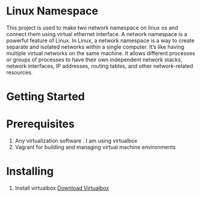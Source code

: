 # Linux Namespace
This project is used to make two network namespace on linux os and connect them using virtual ethernet interface.
A network namespace is a powerful feature of Linux. In Linux, a network namespace is a way to create separate and isolated networks within a single computer. It’s like having multiple virtual networks on the same machine. It allows different processes or groups of processes to have their own independent network stacks, network interfaces, IP addresses, routing tables, and other network-related resources.
# Getting Started

# Prerequisites
1. Any virtualization software . I am using virtualbox
2. Vagrant for  building and managing virtual machine environments

# Installing

1. Install virtualbox
<a href="https://www.virtualbox.org/wiki/Downloads">Download Virtualbox</a>

